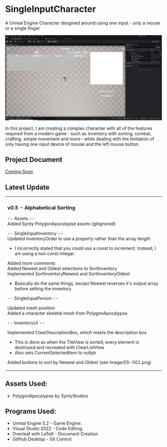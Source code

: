 # SingleInputCharacter
 A Unreal Engine Character desgined around using one input - only a mouse or a single finger

 <p align="center">
  <img src="https://github.com/profdambledore/SingleInputCharacter/blob/main/Images/v05-001.png" />
</p>

In this project, I am creating a complex character with all of the features required from a modern game ‑ such as inventory with sorting, combat, crafting, simple movement and more ‑ while dealing with the limitation of only having one input device of mouse and the left mouse button.

## Project Document
 
 [Coming Soon]()

  ## Latest Update
<table><tr><td valign="center" width="100%">
 
### v0.5 - Alphabetical Sorting

-- Assets --  
Added Synty PolygonApocalypse assets (gitignored)

-- SingleInputInventory --  
Updated InventoryOrder to use a property rather than the array length
 - I incorrectly stated that you could use a const to increment.  Instead, I am using a non const integar.     
 
Added more comments   
Added Newest and Oldest selections to SortInventory  
Implemented SortInventoryNewest and SortInventoryOldest
 - Basically do the same things, except Newest reverses it's output array before setting the inventory

-- SingleInputPerson --

Updated mesh position  
Added a character skeletal mesh from PolygonApocalypse

 -- InventoryUI --
 
Implemented ClearDescriptionBox, which resets the description box
 - This is done as when the TileView is sorted, every element is destroyed and recreated with ClearListView
 - Also sets CurrentSelectedItem to nullptr  

Added buttons to sort by Newest and Oldest (see Image/05-001.png)
</td></tr></tr></table> 

 ## Assets Used:
- PolygonApocalypse by SyntyStudios

## Programs Used:
- Unreal Engine 5.2 - Game Engine.
- Visual Studio 2022 - Code Editing.
- Overleaf with LaTeX - Document Creation
- GitHub Desktop - Git Control. 
